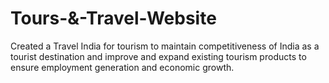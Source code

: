 # Tours-&-Travel-Website
<p>Created a Travel India for tourism to maintain competitiveness of India as a tourist destination and improve
and expand existing tourism products to ensure employment generation and economic growth.</p>
